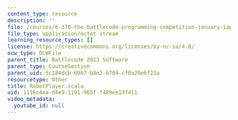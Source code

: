 ```yaml
---
content_type: resource
description: ''
file: /courses/6-370-the-battlecode-programming-competition-january-iap-2013/1116c4ead4e91191965ff489ee13f411_RobotPlayer.scala
file_type: application/octet-stream
learning_resource_types: []
license: https://creativecommons.org/licenses/by-nc-sa/4.0/
ocw_type: OCWFile
parent_title: Battlecode 2013 Software
parent_type: CourseSection
parent_uid: 5c284dcb-09b7-b8e2-b704-cf0a29e6f23a
resourcetype: Other
title: RobotPlayer.scala
uid: 1116c4ea-d4e9-1191-965f-f489ee13f411
video_metadata:
  youtube_id: null
---
```

